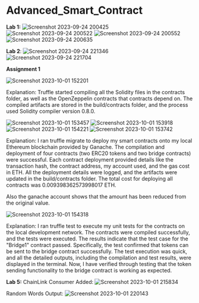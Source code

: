 # Advanced_Smart_Contract
**Lab 1:**
![Screenshot 2023-09-24 200425](https://github.com/anis-vahora/Advanced_Smart_Contract/assets/58881736/447edbb7-87d6-46b7-b6db-214b45841e40)
![Screenshot 2023-09-24 200522](https://github.com/anis-vahora/Advanced_Smart_Contract/assets/58881736/05ac55be-5c0b-4d31-8643-45cd459e9e3a)
![Screenshot 2023-09-24 200552](https://github.com/anis-vahora/Advanced_Smart_Contract/assets/58881736/d4f93f32-d34e-4540-ad2d-775cf9e0abe9)
![Screenshot 2023-09-24 200635](https://github.com/anis-vahora/Advanced_Smart_Contract/assets/58881736/6ca17a88-2316-4b9d-bd88-3b9a538f4629)

**Lab 2**:
![Screenshot 2023-09-24 221346](https://github.com/anis-vahora/Advanced_Smart_Contract/assets/58881736/7aeeec51-2140-416c-b3c8-223e1431c2a2)
![Screenshot 2023-09-24 221704](https://github.com/anis-vahora/Advanced_Smart_Contract/assets/58881736/cc5c8c19-a4fc-4180-bfc0-5482325d2762)


**Assignment 1**

![Screenshot 2023-10-01 152201](https://github.com/anis-vahora/Advanced_Smart_Contract/assets/58881736/c5de804c-3cb3-43db-bd0c-b0161787a3a0)

Explanation:
Truffle started compiling all the Solidity files in the contracts folder, as well as the OpenZeppelin contracts that contracts depend on. The compiled artifacts are stored in the build/contracts folder, and the process used Solidity compiler version 0.8.0. 


![Screenshot 2023-10-01 153457](https://github.com/anis-vahora/Advanced_Smart_Contract/assets/58881736/c7fad7f1-4979-45c4-b0d7-ec5f0b792690)
![Screenshot 2023-10-01 153918](https://github.com/anis-vahora/Advanced_Smart_Contract/assets/58881736/bdcdc080-b23a-4a2c-b754-398dc2ba2582)
![Screenshot 2023-10-01 154221](https://github.com/anis-vahora/Advanced_Smart_Contract/assets/58881736/8598b20b-7232-4135-a1d1-83f8005b8989)
![Screenshot 2023-10-01 153742](https://github.com/anis-vahora/Advanced_Smart_Contract/assets/58881736/c0b3ea99-1d88-468e-9e83-bf432f994df5)


Explanation:
I ran truffle migrate to deploy my smart contracts onto my local Ethereum blockchain provided by Ganache. The compilation and deployment of four contracts (two ERC20 tokens and two bridge contracts) were successful. Each contract deployment provided details like the transaction hash, the contract address, my account used, and the gas cost in ETH. All the deployment details were logged, and the artifacts were updated in the build/contracts folder. The total cost for deploying all contracts was 0.009398362573998017 ETH.

Also the ganache account shows that the amount has been reduced from the original value.


![Screenshot 2023-10-01 154318](https://github.com/anis-vahora/Advanced_Smart_Contract/assets/58881736/f6dead4d-c042-40dd-a07e-c6129dded627)


Explanation: 
I ran truffle test to execute my unit tests for the contracts on the local development network. The contracts were compiled successfully, and the tests were executed. The results indicate that the test case for the "Bridge1" contract passed. Specifically, the test confirmed that tokens can be sent to the bridge contract successfully. The test execution was quick, and all the detailed outputs, including the compilation and test results, were displayed in the terminal. Now, I have verified through testing that the token sending functionality to the bridge contract is working as expected.




**Lab 5:**
ChainLink Consumer Added:
![Screenshot 2023-10-01 215834](https://github.com/anis-vahora/Advanced_Smart_Contract/assets/58881736/1df049ea-438a-4700-b379-d302a2cf9458)

Random Words Output:
![Screenshot 2023-10-01 220143](https://github.com/anis-vahora/Advanced_Smart_Contract/assets/58881736/e6287719-c219-45cb-8feb-c9117bb4ebe0)


